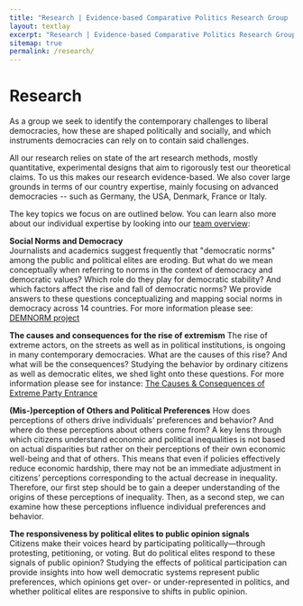 ```yaml
---
title: "Research | Evidence-based Comparative Politics Research Group | University of Münster and Aarhus University"
layout: textlay
excerpt: "Research | Evidence-based Comparative Politics Research Group | University of Münster and Aarhus University"
sitemap: true
permalink: /research/
---
```


# Research

As a group we seek to identify the contemporary challenges to liberal democracies, how these are shaped politically and socially, and which instruments democracies can rely on to contain said challenges. 

All our research relies on state of the art research methods, mostly quantitative, experimental designs that aim to rigorously test our theoretical claims. To us this makes our research evidence-based. We also cover large grounds in terms of our country expertise, mainly focusing on advanced democracies -- such as Germany, the USA, Denmark, France or Italy. 

The key topics we focus on are outlined below. You can learn also more about our individual expertise by looking into our [team overview](https://compev-unit.github.io/team/):

**Social Norms and Democracy**  
Journalists and academics suggest frequently that "democratic norms" among the public and political elites are eroding. But what do we mean conceptually when referring to norms in the context of democracy and democratic values? Which role do they play for democratic stability? And which factors affect the rise and fall of democratic norms? We provide answers to these questions conceptualizing and mapping social norms in democracy across 14 countries. For more information please see: [DEMNORM project](https://demnorm.github.io/)

**The causes and consequences for the rise of extremism** 
The rise of extreme actors, on the streets as well as in political institutions, is ongoing in many contemporary democracies. What are the causes of this rise? And what will be the consequences? Studying the behavior by ordinary citizens as well as democratic elites, we shed light onto these questions. For more information please see for instance: [The Causes & Consequences of Extreme Party Entrance](https://extremeentrance.github.io/)

**(Mis-)perception of Others and Political Preferences** 
How does perceptions of others drive individuals’ preferences and behavior? And where do these perceptions about others come from? A key lens through which citizens understand economic and political inequalities is not based on actual disparities but rather on their perceptions of their own economic well-being and that of others. This means that even if policies effectively reduce economic hardship, there may not be an immediate adjustment in citizens’ perceptions corresponding to the actual decrease in inequality. Therefore, our first step should be to gain a deeper understanding of the origins of these perceptions of inequality. Then, as a second step, we can examine how these perceptions influence individual preferences and behavior.

**The responsiveness by political elites to public opinion signals**  
Citizens make their voices heard by participating politically—through protesting, petitioning, or voting. But do political elites respond to these signals of public opinion? Studying the effects of political participation can provide insights into how well democratic systems represent public preferences, which opinions get over- or under-represented in politics, and whether political elites are responsive to shifts in public opinion.
